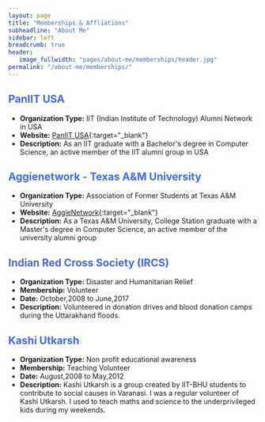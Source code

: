 ```yaml
---
layout: page
title: "Memberships & Affliations"
subheadline: "About Me"
sidebar: left
breadcrumb: true
header:
   image_fullwidth: "pages/about-me/memberships/header.jpg"
permalink: "/about-me/memberships/"
---
```

<style>
        h2{
            color:royalblue;
        }
        h3{
            color:teal;
        }
</style>

## PanIIT USA
- __Organization Type:__ IIT (Indian Institute of Technology) Alumni Network in USA
- __Website:__ [PanIIT USA](http://www.iit.org/page/about-paniit-usa){:target="_blank"}
- __Description:__ As an IIT graduate with a Bachelor's degree in Computer Science, an active member of the IIT alumni group in USA

## Aggienetwork - Texas A&M University
- __Organization Type:__ Association of Former Students at Texas A&M University
- __Website:__ [AggieNetwork](http://www.aggienetwork.com/){:target="_blank"}
- __Description:__ As a Texas A&M University, College Station graduate with a Master's degree in Computer Science, an active member of the university alumni group

## Indian Red Cross Society (IRCS)
- __Organization Type:__ Disaster and Humanitarian Relief
- __Membership:__ Volunteer
- __Date:__ October,2008 to June,2017
- __Description:__ Volunteered in donation drives and blood donation camps during the Uttarakhand floods.

## Kashi Utkarsh
- __Organization Type:__ Non profit educational awareness
- __Membership:__ Teaching Volunteer
- __Date:__ August,2008 to May,2012
- __Description:__ Kashi Utkarsh is a group created by IIT-BHU students to contribute to social causes in Varanasi. I was a regular volunteer of Kashi Utkarsh. I used to teach maths and science to the underprivileged kids during my weekends.

